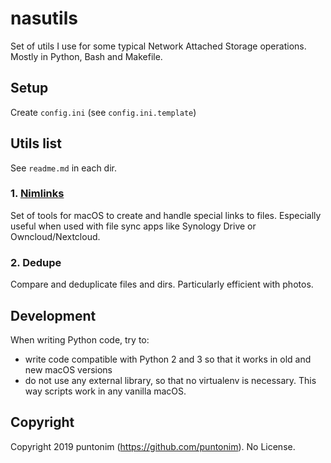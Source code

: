 # nasutils

Set of utils I use for some typical Network Attached Storage operations. Mostly in Python, Bash and Makefile.

## Setup
Create `config.ini` (see `config.ini.template`)


## Utils list
See `readme.md` in each dir.

### 1. [Nimlinks](https://github.com/puntonim/nimlinks)
Set of tools for macOS to create and handle special links to files.
Especially useful when used with file sync apps like Synology Drive or Owncloud/Nextcloud.
 
### 2. Dedupe
Compare and deduplicate files and dirs. Particularly efficient with photos.


## Development
When writing Python code, try to:
 - write code compatible with Python 2 and 3 so that it works in old and new macOS versions
 - do not use any external library, so that no virtualenv is necessary. This way scripts work in any vanilla macOS.


## Copyright
Copyright 2019 puntonim (https://github.com/puntonim). No License.
